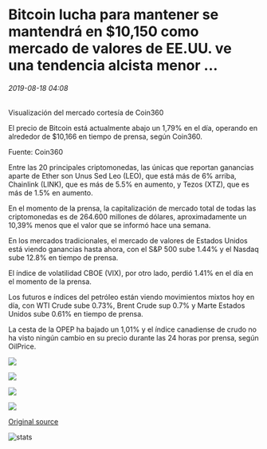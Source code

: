 # Bitcoin lucha para mantener se mantendrá en $10,150 como mercado de valores de EE.UU. ve una tendencia alcista menor ...

###### 2019-08-18 04:08

Visualización del mercado cortesía de Coin360

El precio de Bitcoin está actualmente abajo un 1,79% en el día, operando en alrededor de $10,166 en tiempo de prensa, según Coin360.

Fuente: Coin360

Entre las 20 principales criptomonedas, las únicas que reportan ganancias aparte de Ether son Unus Sed Leo (LEO), que está más de 6% arriba, Chainlink (LINK), que es más de 5.5% en aumento, y Tezos (XTZ), que es más de 1.5% en aumento.

En el momento de la prensa, la capitalización de mercado total de todas las criptomonedas es de 264.600 millones de dólares, aproximadamente un 10,39% menos que el valor que se informó hace una semana.

En los mercados tradicionales, el mercado de valores de Estados Unidos está viendo ganancias hasta ahora, con el S&P 500 sube 1.44% y el Nasdaq sube 12.8% en tiempo de prensa.

El índice de volatilidad CBOE (VIX), por otro lado, perdió 1.41% en el día en el momento de la prensa.

Los futuros e índices del petróleo están viendo movimientos mixtos hoy en día, con WTI Crude sube 0.73%, Brent Crude sup 0.7% y Marte Estados Unidos sube 0.61% en tiempo de prensa.

La cesta de la OPEP ha bajado un 1,01% y el índice canadiense de crudo no ha visto ningún cambio en su precio durante las 24 horas por prensa, según OilPrice.

![](https://s3.cointelegraph.com/storage/uploads/view/4d441f213bed0b7294cd1990a2d7f846.png)

![](https://s3.cointelegraph.com/storage/uploads/view/9087a768d098e806a55ec9d44a6e0fd5.png)

![](https://s3.cointelegraph.com/storage/uploads/view/eebd4a8b46b7eca02d5205968fc90e45.png)

![](https://s3.cointelegraph.com/storage/uploads/view/bc06da2984b8f1f45cc8976b84e37f48.png)

[Original source](https://cointelegraph.com/news/bitcoin-fights-to-hold-at-10-150-as-us-stock-market-sees-minor-uptrend)

![stats](https://c.statcounter.com/11760860/0/a89fa40b/1/ "stats")